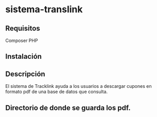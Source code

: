 # sistema-translink

## Requisitos
Composer
PHP


## Instalación


## Descripción
El sistema de Tracklink ayuda a los usuarios a descargar cupones en formato pdf de una base de datos que consulta. 

## Directorio de donde se guarda los pdf.


 
